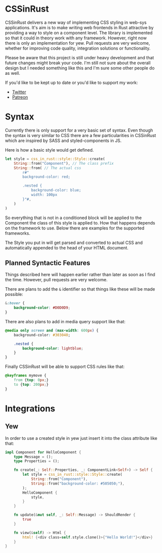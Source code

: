 # CSSinRust

CSSinRust delivers a new way of implementing CSS styling in web-sys applications.
It's aim is to make writing web frontends in Rust attractive by providing a way to style on a component level. The library is implemented so that it could in theory work with any framework. However, right now there is only an implementation for yew. Pull requests are very welcome, whether for improving code quality, integration solutions or functionality.

Please be aware that this project is still under heavy development and that future changes might break your code. I'm still not sure about the overall design but I needed something like this and I'm sure some other people do as well.

If you'd like to be kept up to date or you'd like to support my work:

- [Twitter](https://twitter.com/lukidoescode)
- [Patreon](https://www.patreon.com/lukaswagner)

# Syntax

Currently there is only support for a very basic set of syntax. Even though the syntax is very similar to CSS there are a few particularities in CSSinRust which are inspired by SASS and styled-components in JS.

Here is how a basic style would get defined.

```rust
let style = css_in_rust::style::Style::create(
    String::from("Component"), // The class prefix
    String::from( // The actual css
        r#"
        background-color: red;

        .nested {
            background-color: blue;
            width: 100px
        }"#,
    )
)
```

So everything that is not in a conditioned block will be applied to the Component the class of this style is applied to. How that happens depends on the framework to use. Below there are examples for the supported frameworks.

The Style you put in will get parsed and converted to actual CSS and automatically appended to the head of your HTML document.

## Planned Syntactic Features

Things described here will happen earlier rather than later as soon as I find the time. However, pull requests are very welcome.

There are plans to add the `&` identifier so that things like these will be made possible:

```css
&:hover {
    background-color: #D0D0D9;
}
```

There are also plans to add in media query support like that:

```css
@media only screen and (max-width: 600px) {
    background-color: #303040;

    .nested {
        background-color: lightblue;
    }
}
```

Finally CSSinRust will be able to support CSS rules like that:

```css
@keyframes mymove {
    from {top: 0px;}
    to {top: 200px;}
}
```

# Integrations

## Yew

In order to use a created style in yew just insert it into the class attribute like that:

```rust
impl Component for HelloComponent {
    type Message = ();
    type Properties = ();

    fn create(_: Self::Properties, _: ComponentLink<Self>) -> Self {
        let style = css_in_rust::style::Style::create(
            String::from("Component"),
            String::from("background-color: #505050;"),
        );
        HelloComponent {
            style,
        }
    }

    fn update(&mut self, _: Self::Message) -> ShouldRender {
        true
    }

    fn view(&self) -> Html {
        html! {<div class=self.style.clone()>{"Hello World!"}</div>}
    }
}
```

